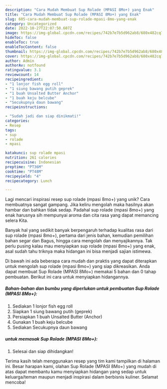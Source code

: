 ```yaml
---
description: "Cara Mudah Membuat Sup Rolade (MPASI 8Mo+) yang Enak"
title: "Cara Mudah Membuat Sup Rolade (MPASI 8Mo+) yang Enak"
slug: 605-cara-mudah-membuat-sup-rolade-mpasi-8mo-yang-enak
category: Uncategorized
date: 2022-10-27T22:07:50.607Z
image: https://img-global.cpcdn.com/recipes/742b7e7b5d962ab8/680x482cq70/sup-rolade-mpasi-8mo-foto-resep-utama.jpg
hideToc: false
enableToc: true
enableTocContent: false
thumbnail: https://img-global.cpcdn.com/recipes/742b7e7b5d962ab8/680x482cq70/sup-rolade-mpasi-8mo-foto-resep-utama.jpg
cover: https://img-global.cpcdn.com/recipes/742b7e7b5d962ab8/680x482cq70/sup-rolade-mpasi-8mo-foto-resep-utama.jpg
author: Admin
authorAv: notfound
ratingvalue: 3.1
reviewcount: 14
recipeingredient:
- "1 lonjor fish egg roll"
- "1 siung bawang putih geprek"
- "1 buah Unsalted Butter Anchor"
- "1 buah keju belcube"
- "Secukupnya daun bawang"
recipeinstructions:

- "Sudah jadi dan siap dinikmati!"
categories:
- Resep
tags:
- sup
- rolade
- mpasi

katakunci: sup rolade mpasi 
nutrition: 261 calories
recipecuisine: Indonesian
preptime: "PT36M"
cooktime: "PT48M"
recipeyield: "4"
recipecategory: Lunch

---
```





Lagi mencari inspirasi resep sup rolade (mpasi 8mo+) yang unik? Cara membuatnya sangat gampang. Jika keliru mengolah maka hasilnya akan hambar dan bahkan tidak sedap. Padahal sup rolade (mpasi 8mo+) yang enak harusnya sih mempunyai aroma dan cita rasa yang dapat memancing selera Kita.





Banyak hal yang sedikit banyak berpengaruh terhadap kualitas rasa dari sup rolade (mpasi 8mo+), pertama dari jenis bahan, kemudian pemilihan bahan segar dan Bagus, hingga cara mengolah dan menyajikannya. Tak perlu pusing kalau mau menyiapkan sup rolade (mpasi 8mo+) yang enak,      asal sudah tahu triknya maka hidangan ini bisa menjadi sajian istimewa.





















Di bawah ini ada beberapa cara mudah dan praktis yang dapat diterapkan untuk mengolah sup rolade (mpasi 8mo+) yang siap dikreasikan. Anda dapat membuat Sup Rolade (MPASI 8Mo+) memakai 5 bahan dan 0 tahap pembuatan. Berikut ini cara untuk menyiapkan hidangannya.

<!--inarticleads1-->

##### Bahan-bahan dan bumbu yang diperlukan untuk pembuatan Sup Rolade (MPASI 8Mo+):

1. Sediakan 1 lonjor fish egg roll
1. Siapkan 1 siung bawang putih (geprek)
1. Persiapkan 1 buah Unsalted Butter (Anchor)
1. Gunakan 1 buah keju belcube
1. Sediakan Secukupnya daun bawang




<!--inarticleads2-->

#####  untuk memasak Sup Rolade (MPASI 8Mo+):


1. Selesai dan siap dihidangkan!



Terima kasih telah menggunakan resep yang tim kami tampilkan di halaman ini. Besar harapan kami, olahan Sup Rolade (MPASI 8Mo+) yang mudah di atas dapat membantu kamu menyiapkan hidangan yang sedap untuk keluarga/teman maupun menjadi inspirasi dalam berbisnis kuliner. Selamat mencoba!
